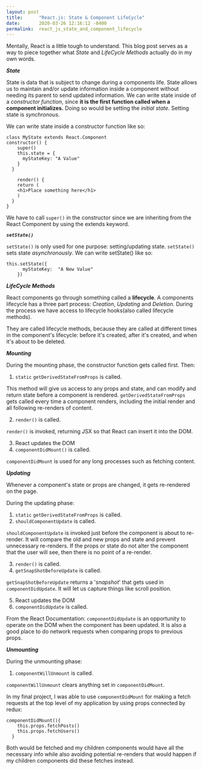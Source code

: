 ```yaml
---
layout: post
title:      "React.js: State & Component LifeCycle"
date:       2020-03-26 12:16:12 -0400
permalink:  react_js_state_and_component_lifecycle
---
```



Mentally, React is a little tough to understand. This blog post serves as a way to piece together what *State* and *LifeCycle Methods* actually do in my own words. 

***State***

State is data that is subject to change during a components life. State allows us to maintain and/or update information inside a component without needing its parent to send updated information. We can write state inside of a *constructor function*, since **it is the first function called when a component initializes.** Doing so would be setting the *initial state*. Setting state is *synchronous*.

We can write state inside a constructor function like so:

```
class MyState extends React.Component
constructor() {
    super()
    this.state = {
      myStateKey: "A Value"
    }
  }
	
	render() {
    return (
    <h1>Place something here</h1>
    )
  }
}
```

We have to call `super()` in the constructor since we are inheriting from the React Component by using the extends keyword. 


***`setState()`***

`setState()` is only used for one purpose: setting/updating state. `setState()` sets state *asynchronously*. We can write setState() like so:

```
this.setState({
      myStateKey:  "A New Value"
    })
```

***LifeCycle Methods***

React components go through something called a **lifecycle**. A components lifecycle has a three part process: *Creation*, *Updating* and *Deletion*. During the process we have access to lifecycle hooks(also called lifecycle methods).

They are called lifecycle methods, because they are called at different times in the component's lifecycle: before it's created, after it's created, and when it's about to be deleted.

***Mounting***

During the mounting phase, the constructor function gets called first. Then:

1. `static` `getDerivedStateFromProps` is called.

This method will give us access to any props and state, and can modify and return state before a component is rendered. `getDerivedStateFromProps` gets called every time a component renders, including the initial render and all following re-renders of content.

2. `render()` is called.

`render()` is invoked, returning JSX so that React can insert it into the DOM.

3. React updates the DOM
4. `componentDidMount()` is called.

`componentDidMount` is used for any long processes such as fetching content.

***Updating***

Whenever a component's state or props are changed, it gets re-rendered on the page.

During the updating phase:

1. `static` `getDerivedStateFromProps` is called.
2. `shouldComponentUpdate` is called.

`shouldComponentUpdate` is invoked just before the component is about to re-render. It will compare the old and new props and state and prevent unnecessary re-renders. If the props or state do not alter the component that the user will see, then there is no point of a re-render.

3. `render()` is called.
4. `getSnapShotBeforeUpdate` is called.

`getSnapShotBeforeUpdate` returns a '*snapshot*' that gets used in `componentDidUpdate`. It will let us capture things like scroll position.

5. React updates the DOM
6. `componentDidUpdate` is called.

From the React Documentation: `componentDidUpdate` is an opportunity to operate on the DOM when the component has been updated. It is also a good place to do network requests when comparing props to previous props.

***Unmounting***

During the unmounting phase:

1. `componentWillUnmount` is called.

`componentWillUnmount` clears anything set in `componentDidMount`.

In my final project, I was able to use `componentDidMount` for making a fetch requests at the top level of my application by using props connected by redux:

```
componentDidMount(){
    this.props.fetchPosts()
    this.props.fetchUsers()
  }
```

Both would be fetched and my children components would have all the necessary info while also avoiding potential re-renders that would happen if my children components did these fetches instead.
